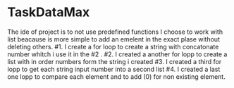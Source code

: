 # TaskDataMax
The ide of project is to not use predefined functions
I choose to work with list beacause is more simple to  add an  emelent in the exact plase without deleting others.
#1. I  create  a for loop to  create a string with concatonate number whitch i use it in  the #2 .
#2. I created a another for lopp to create a list with in order numbers form  the string i created
#3. I created a third for lopp to get  each  string input number  into  a second list
#4. I created a last one lopp to  compare each  element and to  add (0) for  non existing element.
